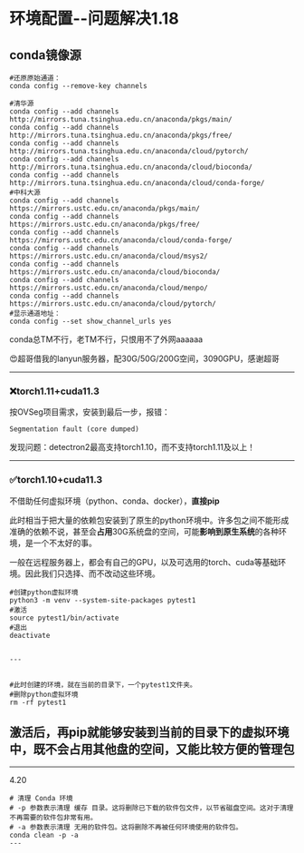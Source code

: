 # 环境配置--问题解决1.18

## conda镜像源

```shell
#还原原始通道：
conda config --remove-key channels

#清华源
conda config --add channels http://mirrors.tuna.tsinghua.edu.cn/anaconda/pkgs/main/
conda config --add channels http://mirrors.tuna.tsinghua.edu.cn/anaconda/pkgs/free/
conda config --add channels http://mirrors.tuna.tsinghua.edu.cn/anaconda/cloud/pytorch/
conda config --add channels http://mirrors.tuna.tsinghua.edu.cn/anaconda/cloud/bioconda/
conda config --add channels http://mirrors.tuna.tsinghua.edu.cn/anaconda/cloud/conda-forge/
#中科大源
conda config --add channels https://mirrors.ustc.edu.cn/anaconda/pkgs/main/
conda config --add channels https://mirrors.ustc.edu.cn/anaconda/pkgs/free/
conda config --add channels https://mirrors.ustc.edu.cn/anaconda/cloud/conda-forge/
conda config --add channels https://mirrors.ustc.edu.cn/anaconda/cloud/msys2/
conda config --add channels https://mirrors.ustc.edu.cn/anaconda/cloud/bioconda/
conda config --add channels https://mirrors.ustc.edu.cn/anaconda/cloud/menpo/
conda config --add channels https://mirrors.ustc.edu.cn/anaconda/cloud/pytorch/
#显示通道地址：
conda config --set show_channel_urls yes
```

conda总TM不行，老TM不行，只恨用不了外网aaaaaa

😍超哥借我的lanyun服务器，配30G/50G/200G空间，3090GPU，感谢超哥

---

### ❌torch1.11+cuda11.3

按OVSeg项目需求，安装到最后一步，报错：

```
Segmentation fault (core dumped)
```

发现问题：detectron2最高支持torch1.10，而不支持torch1.11及以上！

---

### ✅torch1.10+cuda11.3

不借助任何虚拟环境（python、conda、docker），**直接pip**

此时相当于把大量的依赖包安装到了原生的python环境中。许多包之间不能形成准确的依赖不说，甚至会**占用**30G系统盘的空间，可能**影响到原生系统**的各种环境，是一个不太好的事。

一般在远程服务器上，都会有自己的GPU，以及可选用的torch、cuda等基础环境。因此我们只选择、而不改动这些环境。

```shell
#创建python虚拟环境
python3 -m venv --system-site-packages pytest1
#激活
source pytest1/bin/activate
#退出
deactivate


---


#此时创建的环境，就在当前的目录下，一个pytest1文件夹。
#删除python虚拟环境
rm -rf pytest1
```

激活后，再pip就能够安装到当前的目录下的虚拟环境中，既不会占用其他盘的空间，又能比较方便的管理包
---
---
4.20

```shell
# 清理 Conda 环境
# -p 参数表示清理 缓存 目录。这将删除已下载的软件包文件，以节省磁盘空间。这对于清理不再需要的软件包非常有用。
# -a 参数表示清理 无用的软件包。这将删除不再被任何环境使用的软件包。
conda clean -p -a
---

